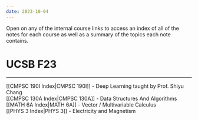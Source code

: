 ```yaml
---
date: 2023-10-04
---
```

Open on any of the internal course links to access an index of all of the notes for each course as well as a summary of the topics each note contains.
# UCSB F23
---

[[CMPSC 190I Index|CMPSC 190I]] - Deep Learning taught by Prof. Shiyu Chang\
[[CMPSC 130A Index|CMPSC 130A]] - Data Structures And Algorithms \
[[MATH 6A Index|MATH 6A]] - Vector / Multivariable Calculus \
[[PHYS 3 Index|PHYS 3]] - Electricity and Magnetism